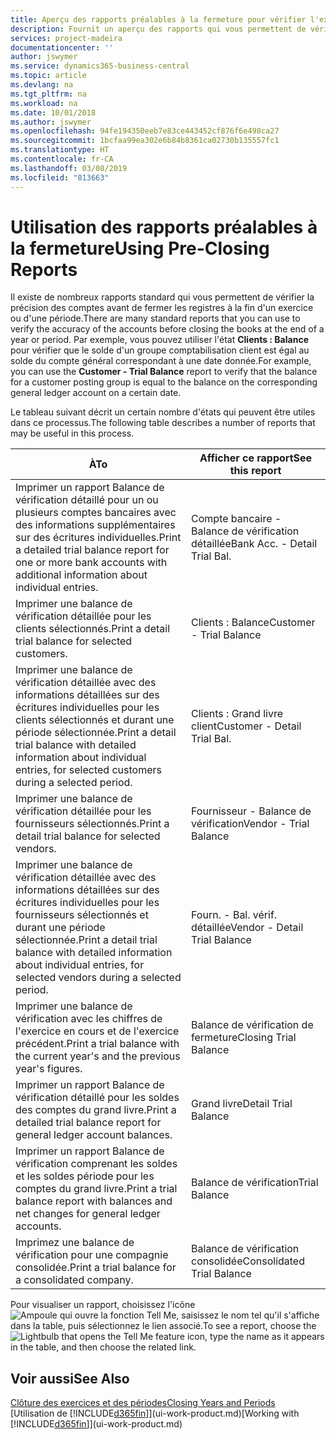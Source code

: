 ```yaml
---
title: Aperçu des rapports préalables à la fermeture pour vérifier l'exactitude des comptes | Microsoft Docs
description: Fournit un aperçu des rapports qui vous permettent de vérifier l'exactitude des comptes avant de fermer les registres à la fin d'un exercice ou d'une période.
services: project-madeira
documentationcenter: ''
author: jswymer
ms.service: dynamics365-business-central
ms.topic: article
ms.devlang: na
ms.tgt_pltfrm: na
ms.workload: na
ms.date: 10/01/2018
ms.author: jswymer
ms.openlocfilehash: 94fe194350eeb7e83ce443452cf876f6e498ca27
ms.sourcegitcommit: 1bcfaa99ea302e6b84b8361ca02730b135557fc1
ms.translationtype: HT
ms.contentlocale: fr-CA
ms.lasthandoff: 03/08/2019
ms.locfileid: "813663"
---
```

# <a name="using-pre-closing-reports"></a><span data-ttu-id="c0033-103">Utilisation des rapports préalables à la fermeture</span><span class="sxs-lookup"><span data-stu-id="c0033-103">Using Pre-Closing Reports</span></span>
<span data-ttu-id="c0033-104">Il existe de nombreux rapports standard qui vous permettent de vérifier la précision des comptes avant de fermer les registres à la fin d'un exercice ou d'une période.</span><span class="sxs-lookup"><span data-stu-id="c0033-104">There are many standard reports that you can use to verify the accuracy of the accounts before closing the books at the end of a year or period.</span></span> <span data-ttu-id="c0033-105">Par exemple, vous pouvez utiliser l'état **Clients : Balance** pour vérifier que le solde d'un groupe comptabilisation client est égal au solde du compte général correspondant à une date donnée.</span><span class="sxs-lookup"><span data-stu-id="c0033-105">For example, you can use the **Customer - Trial Balance** report to verify that the balance for a customer posting group is equal to the balance on the corresponding general ledger account on a certain date.</span></span>

<span data-ttu-id="c0033-106">Le tableau suivant décrit un certain nombre d'états qui peuvent être utiles dans ce processus.</span><span class="sxs-lookup"><span data-stu-id="c0033-106">The following table describes a number of reports that may be useful in this process.</span></span>

| <span data-ttu-id="c0033-107">À</span><span class="sxs-lookup"><span data-stu-id="c0033-107">To</span></span> | <span data-ttu-id="c0033-108">Afficher ce rapport</span><span class="sxs-lookup"><span data-stu-id="c0033-108">See this report</span></span> |
| --- | --- |
| <span data-ttu-id="c0033-109">Imprimer un rapport Balance de vérification détaillé pour un ou plusieurs comptes bancaires avec des informations supplémentaires sur des écritures individuelles.</span><span class="sxs-lookup"><span data-stu-id="c0033-109">Print a detailed trial balance report for one or more bank accounts with additional information about individual entries.</span></span> |<span data-ttu-id="c0033-110">Compte bancaire - Balance de vérification détaillée</span><span class="sxs-lookup"><span data-stu-id="c0033-110">Bank Acc. - Detail Trial Bal.</span></span> |
| <span data-ttu-id="c0033-111">Imprimer une balance de vérification détaillée pour les clients sélectionnés.</span><span class="sxs-lookup"><span data-stu-id="c0033-111">Print a detail trial balance for selected customers.</span></span> |<span data-ttu-id="c0033-112">Clients : Balance</span><span class="sxs-lookup"><span data-stu-id="c0033-112">Customer - Trial Balance</span></span> |
| <span data-ttu-id="c0033-113">Imprimer une balance de vérification détaillée avec des informations détaillées sur des écritures individuelles pour les clients sélectionnés et durant une période sélectionnée.</span><span class="sxs-lookup"><span data-stu-id="c0033-113">Print a detail trial balance with detailed information about individual entries, for selected customers during a selected period.</span></span> |<span data-ttu-id="c0033-114">Clients : Grand livre client</span><span class="sxs-lookup"><span data-stu-id="c0033-114">Customer - Detail Trial Bal.</span></span> |
| <span data-ttu-id="c0033-115">Imprimer une balance de vérification détaillée pour les fournisseurs sélectionnés.</span><span class="sxs-lookup"><span data-stu-id="c0033-115">Print a detail trial balance for selected vendors.</span></span> |<span data-ttu-id="c0033-116">Fournisseur - Balance de vérification</span><span class="sxs-lookup"><span data-stu-id="c0033-116">Vendor - Trial Balance</span></span> |
| <span data-ttu-id="c0033-117">Imprimer une balance de vérification détaillée avec des informations détaillées sur des écritures individuelles pour les fournisseurs sélectionnés et durant une période sélectionnée.</span><span class="sxs-lookup"><span data-stu-id="c0033-117">Print a detail trial balance with detailed information about individual entries, for selected vendors during a selected period.</span></span> |<span data-ttu-id="c0033-118">Fourn. - Bal. vérif. détaillée</span><span class="sxs-lookup"><span data-stu-id="c0033-118">Vendor - Detail Trial Balance</span></span> |
| <span data-ttu-id="c0033-119">Imprimer une balance de vérification avec les chiffres de l'exercice en cours et de l'exercice précédent.</span><span class="sxs-lookup"><span data-stu-id="c0033-119">Print a trial balance with the current year's and the previous year's figures.</span></span> |<span data-ttu-id="c0033-120">Balance de vérification de fermeture</span><span class="sxs-lookup"><span data-stu-id="c0033-120">Closing Trial Balance</span></span> |
| <span data-ttu-id="c0033-121">Imprimer un rapport Balance de vérification détaillé pour les soldes des comptes du grand livre.</span><span class="sxs-lookup"><span data-stu-id="c0033-121">Print a detailed trial balance report for general ledger account balances.</span></span> |<span data-ttu-id="c0033-122">Grand livre</span><span class="sxs-lookup"><span data-stu-id="c0033-122">Detail Trial Balance</span></span> |
| <span data-ttu-id="c0033-123">Imprimer un rapport Balance de vérification comprenant les soldes et les soldes période pour les comptes du grand livre.</span><span class="sxs-lookup"><span data-stu-id="c0033-123">Print a trial balance report with balances and net changes for general ledger accounts.</span></span> |<span data-ttu-id="c0033-124">Balance de vérification</span><span class="sxs-lookup"><span data-stu-id="c0033-124">Trial Balance</span></span> |
| <span data-ttu-id="c0033-125">Imprimez une balance de vérification pour une compagnie consolidée.</span><span class="sxs-lookup"><span data-stu-id="c0033-125">Print a trial balance for a consolidated company.</span></span> |<span data-ttu-id="c0033-126">Balance de vérification consolidée</span><span class="sxs-lookup"><span data-stu-id="c0033-126">Consolidated Trial Balance</span></span> |

<span data-ttu-id="c0033-127">Pour visualiser un rapport, choisissez l'icône ![Ampoule qui ouvre la fonction Tell Me](media/ui-search/search_small.png "Dites-moi ce que vous voulez faire"), saisissez le nom tel qu'il s'affiche dans la table, puis sélectionnez le lien associé.</span><span class="sxs-lookup"><span data-stu-id="c0033-127">To see a report, choose the ![Lightbulb that opens the Tell Me feature](media/ui-search/search_small.png "Tell me what you want to do") icon, type the name as it appears in the table, and then choose the related link.</span></span>

## <a name="see-also"></a><span data-ttu-id="c0033-128">Voir aussi</span><span class="sxs-lookup"><span data-stu-id="c0033-128">See Also</span></span>
[<span data-ttu-id="c0033-129">Clôture des exercices et des périodes</span><span class="sxs-lookup"><span data-stu-id="c0033-129">Closing Years and Periods</span></span>](year-close-years-periods.md)  
<span data-ttu-id="c0033-130">[Utilisation de [!INCLUDE[d365fin](includes/d365fin_md.md)]](ui-work-product.md)</span><span class="sxs-lookup"><span data-stu-id="c0033-130">[Working with [!INCLUDE[d365fin](includes/d365fin_md.md)]](ui-work-product.md)</span></span>

